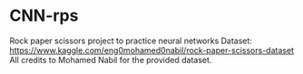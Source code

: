 # CNN-rps
Rock paper scissors project to practice neural networks
Dataset: https://www.kaggle.com/eng0mohamed0nabil/rock-paper-scissors-dataset
All credits to Mohamed Nabil for the provided dataset.
